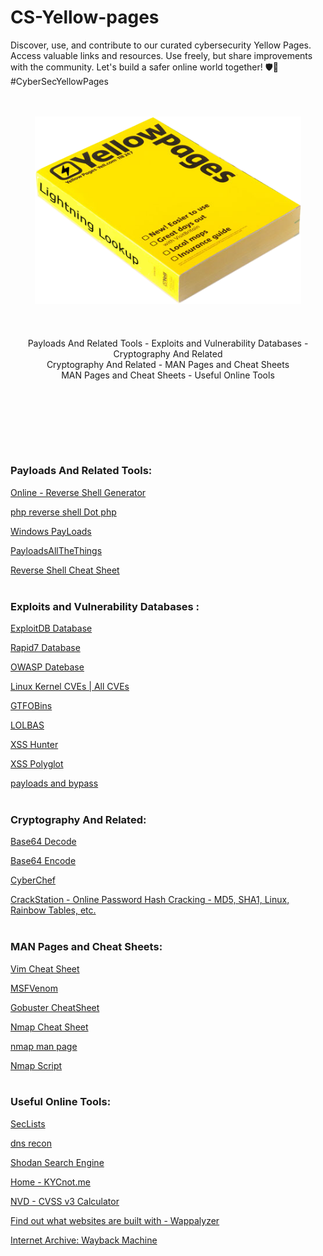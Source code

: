 # CS-Yellow-pages
Discover, use, and contribute to our curated cybersecurity Yellow Pages. Access valuable links and resources. Use freely, but share improvements with the community. Let's build a safer online world together! 🛡️🔗 #CyberSecYellowPages

<p align="center"><br><br>
  <img src="image.png" alt="GitHub Logo" height="300">
  <br><br><br><br>
  Payloads And Related Tools - Exploits and Vulnerability Databases - Cryptography And Related <br>
  Cryptography And Related - MAN Pages and Cheat Sheets <br>
  MAN Pages and Cheat Sheets - Useful Online Tools
</p><br><br>

##
<br><br>

### __Payloads And Related Tools:__
[Online - Reverse Shell Generator](https://www.revshells.com/)

[php reverse shell Dot php](https://raw.githubusercontent.com/pentestmonkey/php-reverse-shell/master/php-reverse-shell.php)

[Windows PayLoads](https://github.com/swisskyrepo/PayloadsAllTheThings/blob/master/Methodology%20and%20Resources/Windows%20-%20Privilege%20Escalation.md)

[PayloadsAllTheThings](https://github.com/swisskyrepo/PayloadsAllTheThings/blob/master/Methodology%20and%20Resources/Reverse%20Shell%20Cheatsheet.md)

[Reverse Shell Cheat Sheet](https://pentestmonkey.net/cheat-sheet/shells/reverse-shell-cheat-sheet)
<br><br>
### __Exploits and Vulnerability Databases :__
[ExploitDB Database](https://www.exploit-db.com/)

[Rapid7 Database](https://www.rapid7.com/db/)

[OWASP Datebase](https://wiki.owasp.org/index.php/OWASP_favicon_database)

[Linux Kernel CVEs | All CVEs](https://www.linuxkernelcves.com/cves)

[GTFOBins](https://gtfobins.github.io/#)

[LOLBAS](https://lolbas-project.github.io/#)

[XSS Hunter](https://github.com/mandatoryprogrammer/xsshunter-express)

[XSS Polyglot](https://github.com/0xsobky/HackVault/wiki/Unleashing-an-Ultimate-XSS-Polyglot)

[payloads and bypass](https://github.com/swisskyrepo/PayloadsAllTheThings)
<br><br>
### __Cryptography And Related:__
[Base64 Decode](https://www.base64decode.org/)

[Base64 Encode](https://www.base64encode.org/)

[CyberChef](https://gchq.github.io/CyberChef/)

[CrackStation - Online Password Hash Cracking - MD5, SHA1, Linux, Rainbow Tables, etc.](https://crackstation.net/)
<br><br>
### __MAN Pages and Cheat Sheets:__
[Vim Cheat Sheet](https://vim.rtorr.com/)

[MSFVenom](https://book.hacktricks.xyz/generic-methodologies-and-resources/shells/msfvenom)

[Gobuster CheatSheet](https://3os.org/penetration-testing/cheatsheets/gobuster-cheatsheet/)

[Nmap Cheat Sheet](https://www.comparitech.com/net-admin/nmap-nessus-cheat-sheet/)

[nmap man page](https://linux.die.net/man/1/nmap)

[Nmap Script](https://tryhackme.com/room/nmap04)
<br><br>
### __Useful Online Tools:__
[SecLists](https://github.com/danielmiessler/SecLists/tree/master)

[dns recon](https://dnsdumpster.com/)

[Shodan Search Engine](https://www.shodan.io/)

[Home - KYCnot.me](https://kycnot.me/)

[NVD - CVSS v3 Calculator](https://nvd.nist.gov/vuln-metrics/cvss/v3-calculator)

[Find out what websites are built with - Wappalyzer](https://www.wappalyzer.com/)

[Internet Archive: Wayback Machine](https://archive.org/web/)
